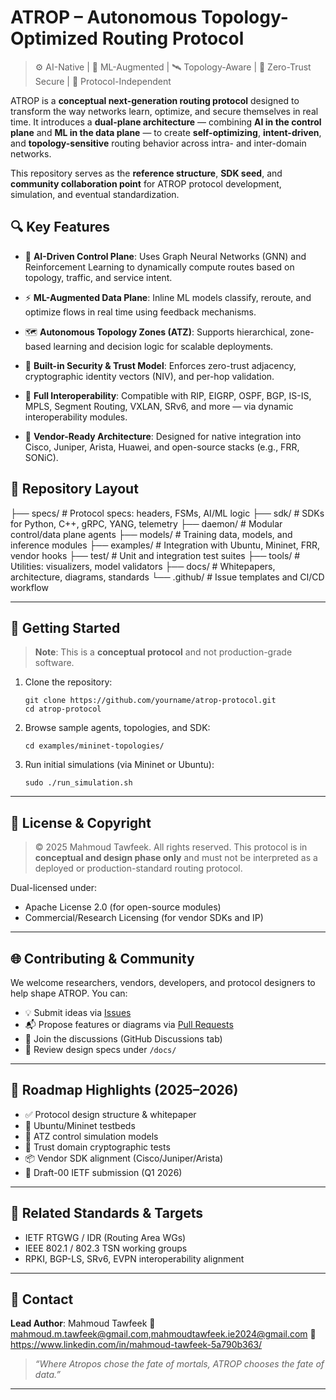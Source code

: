 # ATROP – Autonomous Topology-Optimized Routing Protocol

> ⚙️ AI-Native | 🧠 ML-Augmented | 🛰 Topology-Aware | 🔐 Zero-Trust Secure | 🧩 Protocol-Independent

ATROP is a **conceptual next-generation routing protocol** designed to transform the way networks learn, optimize, and secure themselves in real time. It introduces a **dual-plane architecture** — combining **AI in the control plane** and **ML in the data plane** — to create **self-optimizing**, **intent-driven**, and **topology-sensitive** routing behavior across intra- and inter-domain networks.

This repository serves as the **reference structure**, **SDK seed**, and **community collaboration point** for ATROP protocol development, simulation, and eventual standardization.

## 🔍 Key Features

- 🧠 **AI-Driven Control Plane**: Uses Graph Neural Networks (GNN) and Reinforcement Learning to dynamically compute routes based on topology, traffic, and service intent.

- ⚡ **ML-Augmented Data Plane**: Inline ML models classify, reroute, and optimize flows in real time using feedback mechanisms.

- 🗺 **Autonomous Topology Zones (ATZ)**: Supports hierarchical, zone-based learning and decision logic for scalable deployments.

- 🔐 **Built-in Security & Trust Model**: Enforces zero-trust adjacency, cryptographic identity vectors (NIV), and per-hop validation.

- 🔄 **Full Interoperability**: Compatible with RIP, EIGRP, OSPF, BGP, IS-IS, MPLS, Segment Routing, VXLAN, SRv6, and more — via dynamic interoperability modules.

- 🧪 **Vendor-Ready Architecture**: Designed for native integration into Cisco, Juniper, Arista, Huawei, and open-source stacks (e.g., FRR, SONiC).


## 📁 Repository Layout

├── specs/           # Protocol specs: headers, FSMs, AI/ML logic
├── sdk/             # SDKs for Python, C++, gRPC, YANG, telemetry
├── daemon/          # Modular control/data plane agents
├── models/          # Training data, models, and inference modules
├── examples/        # Integration with Ubuntu, Mininet, FRR, vendor hooks
├── test/            # Unit and integration test suites
├── tools/           # Utilities: visualizers, model validators
├── docs/            # Whitepapers, architecture, diagrams, standards
└── .github/         # Issue templates and CI/CD workflow

---

## 🧪 Getting Started

> **Note**: This is a **conceptual protocol** and not production-grade software.

1. Clone the repository:

   ```
   git clone https://github.com/yourname/atrop-protocol.git
   cd atrop-protocol
   ```

2. Browse sample agents, topologies, and SDK:

   ```
   cd examples/mininet-topologies/
   ```

3. Run initial simulations (via Mininet or Ubuntu):

   ```
   sudo ./run_simulation.sh
   ```

---

## 📜 License & Copyright

> © 2025 Mahmoud Tawfeek. All rights reserved.
> This protocol is in **conceptual and design phase only** and must not be interpreted as a deployed or production-standard routing protocol.

Dual-licensed under:

* Apache License 2.0 (for open-source modules)
* Commercial/Research Licensing (for vendor SDKs and IP)

---

## 🌐 Contributing & Community

We welcome researchers, vendors, developers, and protocol designers to help shape ATROP. You can:

* 💡 Submit ideas via [Issues](https://github.com/Mahmoudtawfeekie2024/atrop-protocol/issues)
* 📬 Propose features or diagrams via [Pull Requests](https://github.com/Mahmoudtawfeekie2024/atrop-protocol/pulls)
* 💬 Join the discussions (GitHub Discussions tab)
* 📄 Review design specs under `/docs/`

---

## 📡 Roadmap Highlights (2025–2026)

* ✅ Protocol design structure & whitepaper
* 🚧 Ubuntu/Mininet testbeds
* 🧠 ATZ control simulation models
* 🔐 Trust domain cryptographic tests
* 📦 Vendor SDK alignment (Cisco/Juniper/Arista)
* 📑 Draft-00 IETF submission (Q1 2026)

---

## 🔗 Related Standards & Targets

* IETF RTGWG / IDR (Routing Area WGs)
* IEEE 802.1 / 802.3 TSN working groups
* RPKI, BGP-LS, SRv6, EVPN interoperability alignment

---

## 📣 Contact

**Lead Author**: Mahmoud Tawfeek
📧 mahmoud.m.tawfeek@gmail.com,mahmoudtawfeek.ie2024@gmail.com
🔗 https://www.linkedin.com/in/mahmoud-tawfeek-5a790b363/

> *“Where Atropos chose the fate of mortals, ATROP chooses the fate of data.”*

---
